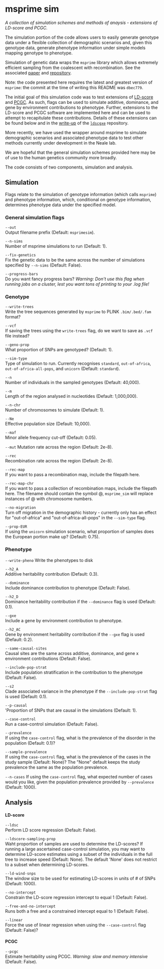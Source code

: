 # msprime sim

*A collection of simulation schemes and methods of anaysis - extensions of LD-score and PCGC.*

The simulation portion of the code allows users to easily generate genotype data under a flexible collection of demographic scenarios and, given this genotype data, generate phenotype information under simple models mapping genotype to phenotype.

Simulation of genetic data wraps the ``msprime`` library which allows extremely efficient sampling from the coalescent with recombination. See the associated [paper](http://journals.plos.org/ploscompbiol/article?id=10.1371/journal.pcbi.1004842) and [repository](https://github.com/jeromekelleher/msprime).

Note: the code presented here requires the latest and greatest version of ``msprime``: the commit at the time of writing this README was ``dbec779``.

The initial goal of this simulation code was to test extensions of [LD-score](http://www.nature.com/ng/journal/v47/n3/full/ng.3211.html) and [PCGC](http://www.pnas.org/content/111/49/E5272.short). As such, flags can be used to simulate additive, dominance, and gene by environment contributions to phenotype. Further, extensions to the LD-score and PCGC software are implemented here and can be used to attempt to recapitulate these contributions. Details of these extensions can be found below and in the [write-up](https://github.com/astheeggeggs/ldscgxe/tree/master/writeup) of the [``ldscgxe``](https://github.com/astheeggeggs/ldscgxe) repository.

More recently, we have used the wrapper around msprime to simulate demographic scenarios and associated phenotype data to test other methods currently under development in the Neale lab.

We are hopeful that the general simulation schemes provided here may be of use to the human genetics community more broadly.

The code consists of two components, simulation and analysis.

## Simulation
Flags relate to the simulation of genotype information (which calls ``msprime``) and phenotype information, which, conditional on genotype information, determines phenotype data under the specified model.

### General simulation flags
`--out`  
Output filename prefix (Default: `msprimesim`).

`--n-sims`     
Number of msprime simulations to run (Default: 1).

`--fix-genetics`  
Fix the genetic data to be the same across the number of simulations specified by `--n-sims` (Default: False).

`--progress-bars`  
Do you want fancy progress bars? *Warning: Don\'t use this flag when running jobs on a cluster, lest you want tons of printing to your .log file!*

### Genotype
`--write-trees`  
Write the tree sequences generated by `msprime` to PLINK `.bim/.bed/.fam` format?

`--vcf`  
If saving the trees using the `write-trees` flag, do we want to save as `.vcf` file instead?

`--geno-prop`  
What proportion of SNPs are genotyped? (Default: 1).

`--sim-type`  
Type of simulation to run. Currently recognises `standard`, `out-of-africa`, `out-of-africa-all-pops`, and `unicorn` (Default: `standard`).

`--n`  
Number of individuals in the sampled genotypes (Default: 40,000).

`--m`  
Length of the region analysed in nucleotides (Default: 1,000,000).

`--n-chr`  
Number of chromosomes to simulate (Default: 1).

`--Ne`  
Effective population size (Default: 10,000).

`--maf`  
Minor allele frequency cut-off (Default: 0.05).

`--mut`
Mutation rate across the region (Default: 2e-8).

`--rec`  
Recombination rate across the region (Default: 2e-8).

`--rec-map`  
If you want to pass a recombination map, include the filepath here.

`--rec-map-chr`  
If you want to pass a collection of recombination maps, include the filepath here. The filename should contain the symbol @, `msprime_sim` will replace instances of @ with chromosome numbers.

`--no-migration`  
Turn off migration in the demographic history - currently only has an effect for "out-of-africa" and "out-of-africa-all-pops" in the `--sim-type` flag.

`--prop-EUR`  
If using the `unicorn` simulation scenario, what proportion of samples does the European portion make up? (Default: 0.75).
  
### Phenotype
`--write-pheno`
Write the phenotypes to disk

`--h2_A`  
Additive heritability contribution (Default: 0.3).

`--dominance`  
Include dominance contribution to phenotype (Default: False).

`--h2_D`  
Dominance heritability contribution if the `--dominance` flag is used (Default: 0.1).

`--gxe`  
Include a gene by environment contribution to phenotype.

`--h2_AC`  
Gene by environment heritability contribution if the `--gxe` flag is used (Default: 0.2).
  
`--same-causal-sites`  
Causal sites are the same across additive, dominance, and gene x environment contributions (Default: False).
  
`--include-pop-strat`  
Include population stratification in the contribution to the phenotype (Default: False).
  
`--s2`  
Clade associated variance in the phenotype if the `--include-pop-strat` flag is used (Default: 0.1).

`--p-causal`  
'Proportion of SNPs that are causal in the simulations (Default: 1).

`--case-control`  
Run a case-control simulation (Default: False).
  
`--prevalence`  
If using the `case-control` flag, what is the prevalence of the disorder in the population (Default: 0.1)?

`--sample-prevalence`  
If using the `case-control` flag, what is the prevalence of the cases in the study sample (Default: None)? The "None" default keeps the study prevalence the same as the population prevalence.

`--n-cases`
If using the `case-control` flag, what expected number of cases would you like, given the population prevalence provided by `--prevalence` (Default: 1000).

## Analysis
#### LD-score
`--ldsc`  
Perform LD score regression (Default: False).

`--ldscore-sampling-prop`  
Waht proportion of samples are used to determine the LD-scores? If running a large ascertained case-control simulation, you may want to determine LD-score estimates using a subset of the individuals in the full tree to increase speed (Default: None). The default 'None' does not restrict to a subset when determining LD-scores.

`--ld-wind-snps`  
The window size to be used for estimating LD-scores in units of # of SNPs (Default: 1000).

`--no-intercept`  
Constrain the LD-score regression intercept to equal 1 (Default: False).

`--free-and-no-intercept`  
Runs both a free and a constrained intercept equal to 1 (Default: False).

`--linear`  
Force the use of linear regression when using the `--case-control` flag (Default: False)?  

#### PCGC
`--pcgc`  
Estimate heritability using PCGC. *Warning: slow and memory intensive* (Default: False).

  
